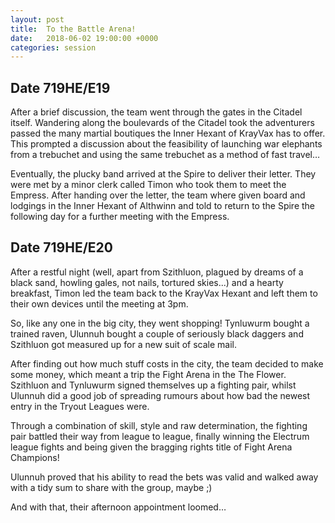 ```yaml
---
layout: post
title:  To the Battle Arena!
date:   2018-06-02 19:00:00 +0000
categories: session
---
```


## Date 719HE/E19

After a brief discussion, the team went through the gates in the Citadel itself. Wandering along the boulevards of the Citadel took the adventurers passed the many martial boutiques the Inner Hexant of KrayVax has to offer. This prompted a discussion about the feasibility of launching war elephants from a trebuchet and using the same trebuchet as a method of fast travel…

Eventually, the plucky band arrived at the Spire to deliver their letter. They were met by a minor clerk called Timon who took them to meet the Empress. After handing over the letter, the team where given board and lodgings in the Inner Hexant of Althwinn and told to return to the Spire the following day for a further meeting with the Empress.

## Date 719HE/E20

After a restful night (well, apart from Szithluon, plagued by dreams of a black sand, howling gales, not nails, tortured skies...) and a hearty breakfast, Timon led the team back to the KrayVax Hexant and left them to their own devices until the meeting at 3pm.

So, like any one in the big city, they went shopping! Tynluwurm bought a trained raven, Ulunnuh bought a couple of seriously black daggers and Szithluon got measured up for a new suit of scale mail.

After finding out how much stuff costs in the city, the team decided to make some money, which meant a trip the Fight Arena in the The Flower. Szithluon and Tynluwurm signed themselves up a fighting pair, whilst Ulunnuh did a good job of spreading rumours about how bad the newest entry in the Tryout Leagues were.

Through a combination of skill, style and raw determination, the fighting pair battled their way from league to league, finally winning the Electrum league fights and being given the bragging rights title of Fight Arena Champions!

Ulunnuh proved that his ability to read the bets was valid and walked away with a tidy sum to share with the group, maybe ;)

And with that, their afternoon appointment loomed…

